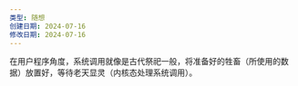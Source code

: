 ```yaml
---
类型: 随想
创建日期: 2024-07-16
修改日期: 2024-07-16
---
```

在用户程序角度，系统调用就像是古代祭祀一般，将准备好的牲畜（所使用的数据）放置好，等待老天显灵（内核态处理系统调用）。


